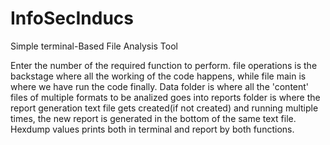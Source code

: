 # InfoSecInducs
Simple terminal-Based File Analysis Tool

Enter the number of the required function to perform.
file operations is the backstage where all the working of the code happens, while file main is where we have run the code finally.
Data folder is where all the 'content' files of multiple formats to be analized goes into
reports folder is where the report generation text file gets created(if not created) and running multiple times, the new report is generated in the bottom of the same text file. 
Hexdump values prints both in terminal and report by both functions.
